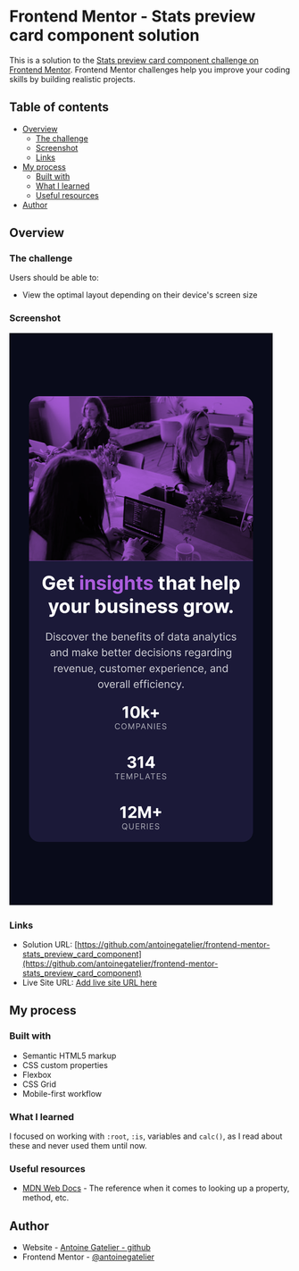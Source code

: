 # Frontend Mentor - Stats preview card component solution

This is a solution to the [Stats preview card component challenge on Frontend Mentor](https://www.frontendmentor.io/challenges/stats-preview-card-component-8JqbgoU62). Frontend Mentor challenges help you improve your coding skills by building realistic projects. 

## Table of contents

- [Overview](#overview)
  - [The challenge](#the-challenge)
  - [Screenshot](#screenshot)
  - [Links](#links)
- [My process](#my-process)
  - [Built with](#built-with)
  - [What I learned](#what-i-learned)
  - [Useful resources](#useful-resources)
- [Author](#author)

## Overview

### The challenge

Users should be able to:

- View the optimal layout depending on their device's screen size

### Screenshot

![](./screenshot_mobile.png)

### Links

- Solution URL: [https://github.com/antoinegatelier/frontend-mentor-stats_preview_card_component](https://github.com/antoinegatelier/frontend-mentor-stats_preview_card_component)
- Live Site URL: [Add live site URL here](https://your-live-site-url.com)

## My process

### Built with

- Semantic HTML5 markup
- CSS custom properties
- Flexbox
- CSS Grid
- Mobile-first workflow

### What I learned

I focused on working with `:root`, `:is`, variables and `calc()`, as I read about these and never used them until now.

### Useful resources

- [MDN Web Docs](https://developer.mozilla.org/fr/) - The reference when it comes to looking up a property, method, etc.

## Author

- Website - [Antoine Gatelier - github](https://github.com/antoinegatelier)
- Frontend Mentor - [@antoinegatelier](https://www.frontendmentor.io/profile/antoinegatelier)

